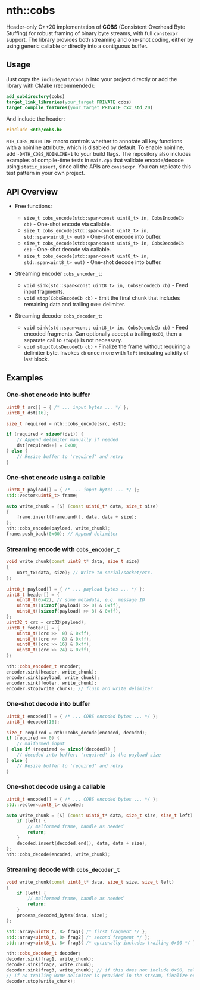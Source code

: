 # nth::cobs

Header-only C++20 implementation of __COBS__ (Consistent Overhead Byte Stuffing) for robust framing of binary byte streams, with full `constexpr` support. The library provides both streaming and one-shot coding, either by using generic callable or directly into a contiguous buffer.

## Usage 

Just copy the `include/nth/cobs.h` into your project directly or add the library with CMake (recommended):

```cmake
add_subdirectory(cobs)
target_link_libraries(your_target PRIVATE cobs)
target_compile_features(your_target PRIVATE cxx_std_20)
```

And include the header:

```cpp
#include <nth/cobs.h>
```

`NTH_COBS_NOINLINE` macro controls whether to annotate all key functions with a noinline attribute, which is disabled by default. To enable noinline, add `-DNTH_COBS_NOINLINE=1` to your build flags. The repository also includes examples of compile-time tests in `main.cpp` that validate encode/decode using `static_assert`, since all the APIs are `constexpr`. You can replicate this test pattern in your own project.

## API Overview

- Free functions:
    - `size_t cobs_encode(std::span<const uint8_t> in, CobsEncodeCb cb)` - One-shot encode via callable.
    - `size_t cobs_encode(std::span<const uint8_t> in, std::span<uint8_t> out)` - One-shot encode into buffer.
    - `size_t cobs_decode(std::span<const uint8_t> in, CobsDecodeCb cb)` - One-shot decode via callable.
    - `size_t cobs_decode(std::span<const uint8_t> in, std::span<uint8_t> out)` - One-shot decode into buffer.

- Streaming encoder `cobs_encoder_t`:
    - `void sink(std::span<const uint8_t> in, CobsEncodeCb cb)` - Feed input fragments.
    - `void stop(CobsEncodeCb cb)` - Emit the final chunk that includes remaining data and trailing `0x00` delimiter.

- Streaming decoder `cobs_decoder_t`:
    - `void sink(std::span<const uint8_t> in, CobsDecodeCb cb)` - Feed encoded fragments. Can optionally accept a trailing `0x00`, then a separate call to `stop()` is not necessary.
    - `void stop(CobsDecodeCb cb)` - Finalize the frame without requiring a delimiter byte. Invokes `cb` once more with `left` indicating validity of last block.

## Examples

### One-shot encode into buffer

```cpp
uint8_t src[] = { /* ... input bytes ... */ };
uint8_t dst[16];

size_t required = nth::cobs_encode(src, dst);

if (required < sizeof(dst)) {
    // Append delimiter manually if needed
    dst[required++] = 0x00;
} else {
    // Resize buffer to 'required' and retry
}
```

### One-shot encode using a callable

```cpp
uint8_t payload[] = { /* ... input bytes ... */ };
std::vector<uint8_t> frame;

auto write_chunk = [&] (const uint8_t* data, size_t size) 
{
    frame.insert(frame.end(), data, data + size);
};
nth::cobs_encode(payload, write_chunk);
frame.push_back(0x00); // Append delimiter
```

### Streaming encode with `cobs_encoder_t`

```cpp
void write_chunk(const uint8_t* data, size_t size) 
{
    uart_tx(data, size); // Write to serial/socket/etc.
};

uint8_t payload[] = { /* ... payload bytes ... */ };
uint8_t header[] = {
    uint8_t(0x42), // some metadata, e.g. message ID
    uint8_t((sizeof(payload) >> 0) & 0xff),
    uint8_t((sizeof(payload) >> 8) & 0xff), 
};
uint32_t crc = crc32(payload);
uint8_t footer[] = {
    uint8_t((crc >>  0) & 0xff),
    uint8_t((crc >>  8) & 0xff),
    uint8_t((crc >> 16) & 0xff),
    uint8_t((crc >> 24) & 0xff),
};

nth::cobs_encoder_t encoder;
encoder.sink(header, write_chunk);
encoder.sink(payload, write_chunk);
encoder.sink(footer, write_chunk);
encoder.stop(write_chunk); // flush and write delimiter
```

### One-shot decode into buffer

```cpp
uint8_t encoded[] = { /* ... COBS encoded bytes ... */ };
uint8_t decoded[16];

size_t required = nth::cobs_decode(encoded, decoded);
if (required == 0) {
    // malformed input
} else if (required <= sizeof(decoded)) {
    // decoded into buffer; 'required' is the payload size
} else {
    // Resize buffer to 'required' and retry
}
```

### One-shot decode using a callable

```cpp
uint8_t encoded[] = { /* ... COBS encoded bytes ... */ };
std::vector<uint8_t> decoded;

auto write_chunk = [&] (const uint8_t* data, size_t size, size_t left) {
    if (left) {
        // malformed frame, handle as needed
        return;
    }
    decoded.insert(decoded.end(), data, data + size);
};
nth::cobs_decode(encoded, write_chunk);
```

### Streaming decode with `cobs_decoder_t`

```cpp
void write_chunk(const uint8_t* data, size_t size, size_t left)
{
    if (left) {
        // malformed frame, handle as needed
        return;
    }
    process_decoded_bytes(data, size);
};

std::array<uint8_t, 8> frag1{ /* first fragment */ };
std::array<uint8_t, 8> frag2{ /* second fragment */ };
std::array<uint8_t, 8> frag3{ /* optionally includes trailing 0x00 */ };

nth::cobs_decoder_t decoder;
decoder.sink(frag1, write_chunk);
decoder.sink(frag2, write_chunk);
decoder.sink(frag3, write_chunk); // if this does not include 0x00, call stop below
// If no trailing 0x00 delimiter is provided in the stream, finalize explicitly:
decoder.stop(write_chunk);
```
